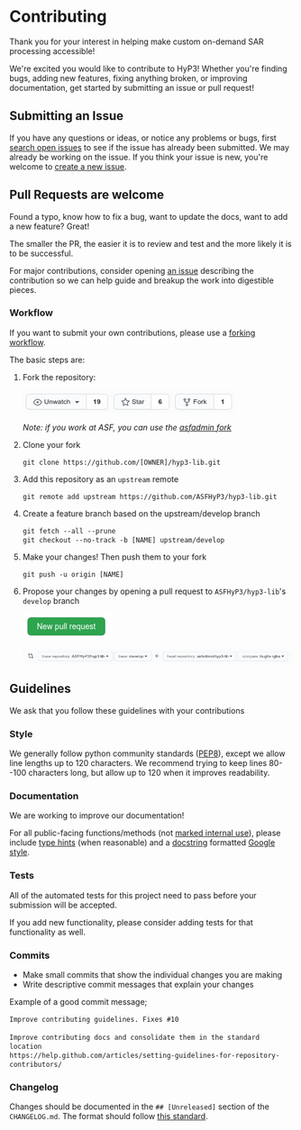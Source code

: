 # Contributing

Thank you for your interest in helping make custom on-demand SAR processing accessible!

We're excited you would like to contribute to HyP3! Whether you're finding bugs, adding new features, fixing anything broken, or improving documentation, get started by submitting an issue or pull request!

## Submitting an Issue

If you have any questions or ideas, or notice any problems or bugs, first [search open issues](https://github.com/ASFHyP3/hyp3-lib/issues) to see if the issue has already been submitted. We may already be working on the issue. If you think your issue is new, you're welcome to [create a new issue](https://github.com/ASFHyP3/hyp3-lib/issues/new).

## Pull Requests are welcome

Found a typo, know how to fix a bug, want to update the docs, want to add a new feature? Great!

The smaller the PR, the easier it is to review and test and the more likely it is to be successful.

For major contributions, consider opening [an issue](https://github.com/ASFHyP3/hyp3-lib/issues/new) describing the contribution so we can help guide and breakup the work into digestible pieces.

### Workflow
If you want to submit your own contributions, please use a [forking workflow](https://www.atlassian.com/git/tutorials/comparing-workflows/forking-workflow).

The basic steps are:
1. Fork the repository:

   ![fork button](docs/imgs/fork.png?raw=true)

   *Note: if you work at ASF, you can use the [asfadmin fork](https://github.com/asfadmin/hyp3-lib)*

2. Clone your fork
   ```
   git clone https://github.com/[OWNER]/hyp3-lib.git
   ```
3. Add this repository as an `upstream` remote
   ```
   git remote add upstream https://github.com/ASFHyP3/hyp3-lib.git
   ```  
4. Create a feature branch based on the upstream/develop branch
   ```
   git fetch --all --prune
   git checkout --no-track -b [NAME] upstream/develop
   ```
5. Make your changes! Then push them to your fork
   ```
   git push -u origin [NAME]
   ```
6. Propose your changes by opening a pull request to `ASFHyP3/hyp3-lib`'s `develop` branch

   ![pr button](docs/imgs/fork-pr-button.png?raw=true)

   ![pr base selection](docs/imgs/fork-pr-bases.png?raw=true)

## Guidelines

We ask that you follow these guidelines with your contributions

### Style

We generally follow python community standards ([PEP8](https://pep8.org/)), except we allow line lengths up to 120 characters. We recommend trying to keep lines 80--100 characters long, but allow up to 120 when it improves readability.

### Documentation

We are working to improve our documentation!

For all public-facing functions/methods (not [marked internal use](https://www.python.org/dev/peps/pep-0008/#naming-conventions)), please include [type hints](https://google.github.io/styleguide/pyguide.html#221-type-annotated-code) (when reasonable) and a [docstring](https://www.python.org/dev/peps/pep-0257/) formatted [Google style](https://google.github.io/styleguide/pyguide.html#38-comments-and-docstrings).


### Tests

All of the automated tests for this project need to pass before your submission will be accepted.

If you add new functionality, please consider adding tests for that functionality as well.

### Commits

* Make small commits that show the individual changes you are making
* Write descriptive commit messages that explain your changes

Example of a good commit message;

```
Improve contributing guidelines. Fixes #10

Improve contributing docs and consolidate them in the standard location
https://help.github.com/articles/setting-guidelines-for-repository-contributors/
```

### Changelog

Changes should be documented in the `## [Unreleased]` section of the `CHANGELOG.md`. The format should follow [this standard](http://keepachangelog.com/en/1.0.0/).
